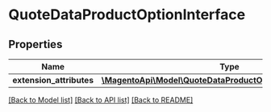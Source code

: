 # QuoteDataProductOptionInterface

## Properties
Name | Type | Description | Notes
------------ | ------------- | ------------- | -------------
**extension_attributes** | [**\MagentoApi\Model\QuoteDataProductOptionExtensionInterface**](QuoteDataProductOptionExtensionInterface.md) |  | [optional] 

[[Back to Model list]](../../README.md#documentation-for-models) [[Back to API list]](../../README.md#documentation-for-api-endpoints) [[Back to README]](../../README.md)

